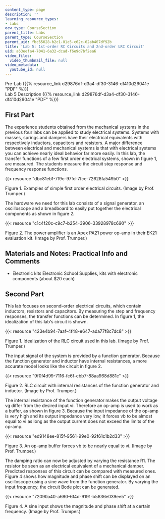 ```yaml
---
content_type: page
description: ''
learning_resource_types:
- Labs
ocw_type: CourseSection
parent_title: Labs
parent_type: CourseSection
parent_uid: fbc55028-b2c1-01c5-c62c-62ab407df92b
title: 'Lab 5: 1st-order RC Circuits and 2nd-order LRC Circuit'
uid: a63eefa4-7041-6a32-dcad-f6e9d7bf2ea6
video_files:
  video_thumbnail_file: null
video_metadata:
  youtube_id: null
---
```


Pre-Lab ({{% resource_link d29876df-d3a4-df30-3146-df410d26041e "PDF" %}})  
Lab 5 Description ({{% resource_link d29876df-d3a4-df30-3146-df410d26041e "PDF" %}})

First Part
----------

The experience students obtained from the mechanical systems in the previous four labs can be applied to study electrical systems. Systems with masses, springs and dampers have their electrical equivalents with respectively inductors, capacitors and resistors. A major difference between electrical and mechanical systems is that with electrical systems you can achieve nearly ideal behavior far more easily. In this lab, the transfer functions of a few first order electrical systems, shown in figure 1, are measured. The students measure the circuit step response and frequency response functions.

{{< resource "dbc81eb1-7f9c-97fd-7fce-72628fa549b0" >}}

Figure 1. Examples of simple first order electrical circuits. (Image by Prof. Trumper.)

The hardware we need for this lab consists of a signal generator, an oscilloscope and a breadboard to easily put together the electrical components as shown in figure 2.

{{< resource "c1c4f20c-c9c7-b254-3906-33928978c690" >}}

Figure 2. The power amplifier is an Apex PA21 power op-amp in their EK21 evaluation kit. (Image by Prof. Trumper.)

Materials and Notes: Practical Info and Comments
------------------------------------------------

*   Electronic kits Electronic School Supplies, kits with electronic components (about $20 each)
    

Second Part
-----------

This lab focuses on second-order electrical circuits, which contain inductors, resistors and capacitors. By measuring the step and frequency responses, the transfer functions can be determined. In figure 1, the idealization of this lab's circuit is shown.

{{< resource "423e4b94-7aaf-4f48-e647-ada77f8c7dc8" >}}

Figure 1. Idealization of the RLC circuit used in this lab. (Image by Prof. Trumper.)

The input signal of the system is provided by a function generator. Because the function generator and inductor have internal resistances, a more accurate model looks like the circuit in figure 2.

{{< resource "9f0f4d99-7116-fc6f-cbb7-88aa968d881c" >}}

Figure 2. RLC circuit with internal resistances of the function generator and inductor. (Image by Prof. Trumper.)

The internal resistance of the function generator makes the output voltage vg differ from the desired input vi. Therefore an op-amp is used to work as a buffer, as shown in figure 3. Because the input impedance of the op-amp is very high and its output impedance very low, it forces vb to be almost equal to vi as long as the output current does not exceed the limits of the op-amp.

{{< resource "ed9148ee-815f-9561-99e0-92f61c1b2d33" >}}

Figure 3. An op-amp buffer forces vb to be nearly equal to vi. (Image by Prof. Trumper.)

The damping ratio can now be adjusted by varying the resistance R1. The resistor be seen as an electrical equivalent of a mechanical damper. Predicted responses of this circuit can be compared with measured ones. Figure 4 shows how magnitude and phase shift can be displayed on an oscilloscope using a sine wave from the function generator. By varying the input frequency, the circuit Bode plot can be generated.

{{< resource "72090a40-a680-6f4d-9191-b5836e039ee5" >}}

Figure 4. A sine input shows the magnitude and phase shift at a certain frequency. (Image by Prof. Trumper.)